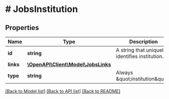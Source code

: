 # # JobsInstitution

## Properties

Name | Type | Description | Notes
------------ | ------------- | ------------- | -------------
**id** | **string** | A string that uniquely identifies institution. |
**links** | [**\OpenAPI\Client\Model\JobsLinks**](JobsLinks.md) |  |
**type** | **string** | Always \&quot;institution\&quot;. |

[[Back to Model list]](../../README.md#models) [[Back to API list]](../../README.md#endpoints) [[Back to README]](../../README.md)
